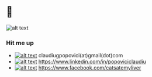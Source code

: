 # 🤙

![alt text](https://i.ibb.co/FKr4Xjk/IMG-20200223-125137-1.jpg) 




### Hit me up

- <a href="mailto:claudiugpopovici@gmail.com">![alt text](https://svgur.com/i/Mn_.svg)</a> claudiugpopovici(at)gmail(dot)com 
- <a href="https://www.linkedin.com/in/popoviciclaudiu" target="_blank">![alt text](https://svgur.com/i/MkV.svg)</a> https://www.linkedin.com/in/popoviciclaudiu 
- <a href="https://www.facebook.com/catsatemyliver">![alt text](https://svgur.com/i/MnZ.svg)</a> https://www.facebook.com/catsatemyliver
